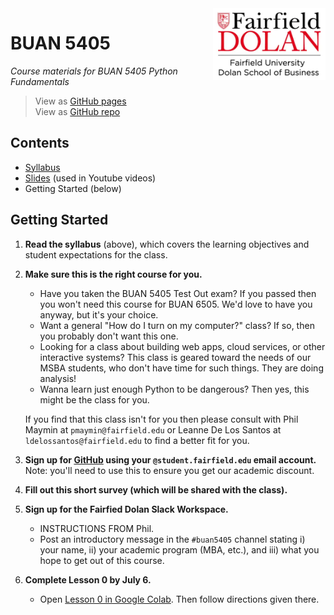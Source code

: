 <img src="https://github.com/christopherhuntley/BUAN5405-docs/blob/master/Slides/img/Dolan.png?raw=true" style="width:180px; float:right">

# BUAN 5405 
_Course materials for BUAN 5405 Python Fundamentals_   
>View as [GitHub pages](https://christopherhuntley.github.io/BUAN5405-docs/)  
>View as [GitHub repo](https://github.com/christopherhuntley/BUAN5405-docs)    
 
## Contents
 * [Syllabus](Syllabus.md)
 * [Slides](Slides/Readme.md) (used in Youtube videos)
 * Getting Started (below)

## Getting Started

1. **Read the syllabus** (above), which covers the learning objectives and student expectations for the class. 
2. **Make sure this is the right course for you.**  
   * Have you taken the BUAN 5405 Test Out exam? If you passed then you won't need this course for BUAN 6505. We'd love to have you anyway, but it's your choice. 
   * Want a general "How do I turn on my computer?" class? If so, then you probably don't want this one. 
   * Looking for a class about building web apps, cloud services, or other interactive systems? This class is geared toward the needs of our MSBA students, who don't have time for such things. They are doing analysis!
   * Wanna learn just enough Python to be dangerous? Then yes, this might be the class for you. 
   
   If you find that this class isn't for you then please consult with Phil Maymin at `pmaymin@fairfield.edu` or Leanne De Los Santos at `ldelossantos@fairfield.edu` to find a better fit for you. 
   
3. **Sign up for [GitHub](https://github.com) using your `@student.fairfield.edu` email account.** Note: you'll need to use this to ensure you get our academic discount. 
4. **Fill out this short survey (which will be shared with the class).**
5. **Sign up for the Fairfied Dolan Slack Workspace.** 
    * INSTRUCTIONS FROM Phil. 
    * Post an introductory message in the `#buan5405` channel stating i) your name, ii) your academic program (MBA, etc.), and iii) what you hope to get out of this course.  
6. **Complete Lesson 0 by July 6.**
    * Open [Lesson 0 in Google Colab](#). Then follow directions given there. 